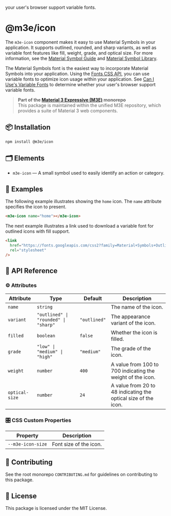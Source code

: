 your user's browser support variable fonts.

# @m3e/icon

The `m3e-icon` component makes it easy to use Material Symbols in your application. It supports outlined, rounded, and sharp variants, as well as variable font features like fill, weight, grade, and optical size. For more information, see the [Material Symbol Guide](https://developers.google.com/fonts/docs/material_symbols) and [Material Symbol Library](https://fonts.google.com/icons).

The Material Symbols font is the easiest way to incorporate Material Symbols into your application. Using the [Fonts CSS API](https://developers.google.com/fonts/docs/css2#forming_api_urls), you can use variable fonts to optimize icon
usage within your application. See [Can I Use's Variable Fonts](https://caniuse.com/variable-fonts) to determine whether
your user's browser support variable fonts.

> **Part of the [Material 3 Expressive (M3E)](../../README.md) monorepo**  
> This package is maintained within the unified M3E repository, which provides a suite of Material 3 web components.

## 📦 Installation

```bash
npm install @m3e/icon
```

## 🗂️ Elements

- `m3e-icon` — A small symbol used to easily identify an action or category.

## 🧪 Examples

The following example illustrates showing the `home` icon. The `name` attribute specifies the icon to present.

```html
<m3e-icon name="home"></m3e-icon>
```

The next example illustrates a link used to download a variable font for outlined icons with fill support.

```html
<link
  href="https://fonts.googleapis.com/css2?family=Material+Symbols+Outlined:opsz,wght,FILL,GRAD@24,400,0..1,0"
  rel="stylesheet"
/>
```

## 📖 API Reference

### ⚙️ Attributes

| Attribute      | Type                                 | Default      | Description                                                    |
| -------------- | ------------------------------------ | ------------ | -------------------------------------------------------------- |
| `name`         | `string`                             |              | The name of the icon.                                          |
| `variant`      | `"outlined" \| "rounded" \| "sharp"` | `"outlined"` | The appearance variant of the icon.                            |
| `filled`       | `boolean`                            | `false`      | Whether the icon is filled.                                    |
| `grade`        | `"low" \| "medium" \| "high"`        | `"medium"`   | The grade of the icon.                                         |
| `weight`       | `number`                             | `400`        | A value from 100 to 700 indicating the weight of the icon.     |
| `optical-size` | `number`                             | `24`         | A value from 20 to 48 indicating the optical size of the icon. |

### 🎛️ CSS Custom Properties

| Property          | Description            |
| ----------------- | ---------------------- |
| `--m3e-icon-size` | Font size of the icon. |

## 🤝 Contributing

See the root monorepo `CONTRIBUTING.md` for guidelines on contributing to this package.

## 📄 License

This package is licensed under the MIT License.
